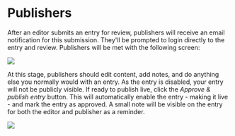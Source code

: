 # Publishers

After an editor submits an entry for review, publishers will receive an email notification for this submission. They'll be prompted to login directly to the entry and review. Publishers will be met with the following screen:

![](https://raw.githubusercontent.com/engram-design/Workflow/craft-2/screenshots/review-pane3.png)

At this stage, publishers should edit content, add notes, and do anything else you normally would with an entry. As the entry is disabled, your entry will not be publicly visible. If ready to publish live, click the _Approve & publish entry_ button. This will automatically enable the entry - making it live - and mark the entry as approved. A small note will be visible on the entry for both the editor and publisher as a reminder.

![](https://raw.githubusercontent.com/engram-design/Workflow/craft-2/screenshots/review-pane4.png)
